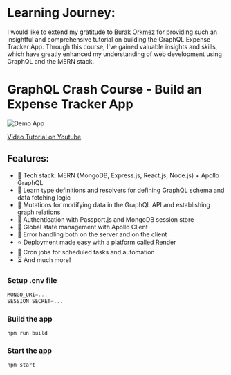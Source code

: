 # Learning Journey:

I would like to extend my gratitude to [Burak Orkmez](https://github.com/burakorkmez/) for providing such an insightful and comprehensive tutorial on building the GraphQL Expense Tracker App. Through this course, I've gained valuable insights and skills, which have greatly enhanced my understanding of web development using GraphQL and the MERN stack.

# GraphQL Crash Course - Build an Expense Tracker App

![Demo App](https://i.ibb.co/ygxgbNm/Screenshot-11.png)

[Video Tutorial on Youtube](https://youtu.be/Vr-QHtbmd38)

## Features:

- 🌟 Tech stack: MERN (MongoDB, Express.js, React.js, Node.js) + Apollo GraphQL
- 📝 Learn type definitions and resolvers for defining GraphQL schema and data fetching logic
- 🔄 Mutations for modifying data in the GraphQL API and establishing graph relations
- 🎃 Authentication with Passport.js and MongoDB session store
- 🚀 Global state management with Apollo Client
- 🐞 Error handling both on the server and on the client
- ⭐ Deployment made easy with a platform called Render
- 👾 Cron jobs for scheduled tasks and automation
- ⏳ And much more!

### Setup .env file

```js
MONGO_URI=...
SESSION_SECRET=...
```

### Build the app

```shell
npm run build
```

### Start the app

```shell
npm start
```
